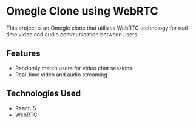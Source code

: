 # Omegle Clone using WebRTC

This project is an Omegle clone that utilizes WebRTC technology for real-time video and audio communication between users.

## Features

- Randomly match users for video chat sessions
- Real-time video and audio streaming


## Technologies Used

- ReactJS
- WebRTC
